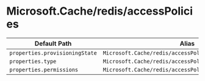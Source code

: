 # Microsoft.Cache/redis/accessPolicies

| Default Path | Alias |
|---|---|
| `properties.provisioningState` | `Microsoft.Cache/redis/accessPolicies/provisioningState` |
| `properties.type` | `Microsoft.Cache/redis/accessPolicies/type` |
| `properties.permissions` | `Microsoft.Cache/redis/accessPolicies/permissions` |

